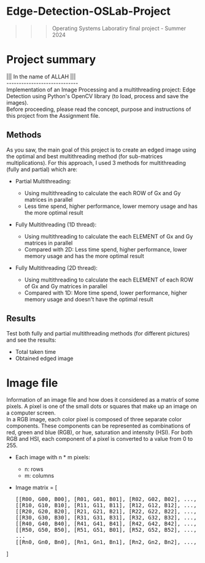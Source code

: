 ﻿# Edge-Detection-OSLab-Project
>>> Operating Systems Laboratiry final project - Summer 2024

# Project summary
||| In the name of ALLAH ||| <br />
----------------------------- <br />
Implementation of an Image Processing and a multithreading project: Edge Detection using Python's OpenCV library (to load, process and save the images). <br />
Before proceeding, please read the concept, purpose and instructions of this project from the Assignment file.

## Methods
As you saw, the main goal of this project is to create an edged image using the optimal and best multithreading method (for sub-matrices multiplications). For this approach, I used 3 methods for multithreading (fully and partial) which are:

- Partial Multithreading:
  - Using multithreading to calculate the each ROW of Gx and Gy matrices in parallel 
  - Less time spend, higher performance, lower memory usage and has the more optimal result

- Fully Multithreading (1D thread):
  - Using multithreading to calculate the each ELEMENT of Gx and Gy matrices in parallel
  - Compared with 2D: Less time spend, higher performance, lower memory usage and has the more optimal result
    
- Fully Multithreading (2D thread):
  - Using multithreading to calculate the each ELEMENT of each ROW of Gx and Gy matrices in parallel
  - Compared with 1D: More time spend, lower performance, higher memory usage and doesn't have the optimal result

## Results
Test both fully and partial multithreading methods (for different pictures) and see the results:
- Total taken time
- Obtained edged image

# Image file
Information of an image file and how does it considered as a matrix of some pixels. A pixel is one of the small dots or squares that make up an image on a computer screen. <BR />
In a RGB image, each color pixel is composed of three separate color components. These components can be represented as combinations of red, green and blue (RGB), or hue, saturation and intensity (HSI). For both RGB and HSI, each component of a pixel is converted to a value from 0 to 255.

- Each image with n * m pixels:
  - n: rows
  - m: columns
     
- Image matrix = [
  <pre>
  [[R00, G00, B00], [R01, G01, B01], [R02, G02, B02], ..., [R0m, G0m, B0m]],
  [[R10, G10, B10], [R11, G11, B11], [R12, G12, B12], ..., [R1m, G1m, B1m]],
  [[R20, G20, B20], [R21, G21, B21], [R22, G22, B22], ..., [R2m, G2m, B2m]],
  [[R30, G30, B30], [R31, G31, B31], [R32, G32, B32], ..., [R3m, G3m, B3m]],
  [[R40, G40, B40], [R41, G41, B41], [R42, G42, B42], ..., [R4m, G4m, B4m]],
  [[R50, G50, B50], [R51, G51, B01], [R52, G52, B52], ..., [R5m, G5m, B5m]], 
  ...
  [[Rn0, Gn0, Bn0], [Rn1, Gn1, Bn1], [Rn2, Gn2, Bn2], ..., [Rnm, Gnm, Bnm]]
  </pre>
 ]
